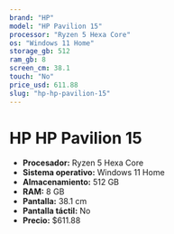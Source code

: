 ```yaml
---
brand: "HP"
model: "HP Pavilion 15"
processor: "Ryzen 5 Hexa Core"
os: "Windows 11 Home"
storage_gb: 512
ram_gb: 8
screen_cm: 38.1
touch: "No"
price_usd: 611.88
slug: "hp-hp-pavilion-15"
---
```


# HP HP Pavilion 15

- **Procesador:** Ryzen 5 Hexa Core
- **Sistema operativo:** Windows 11 Home
- **Almacenamiento:** 512 GB
- **RAM:** 8 GB
- **Pantalla:** 38.1 cm
- **Pantalla táctil:** No
- **Precio:** $611.88
